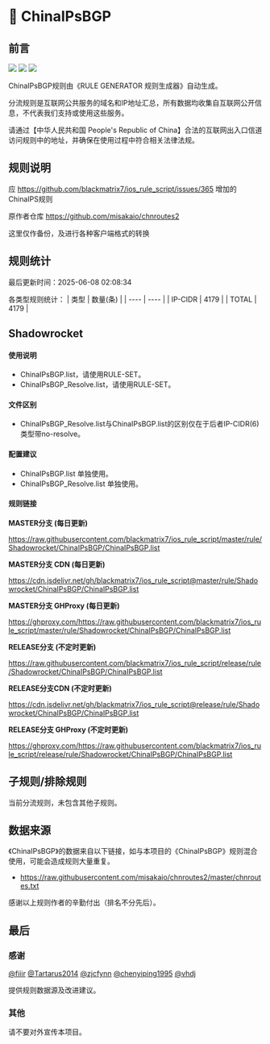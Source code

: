 # 🧸 ChinaIPsBGP

## 前言

![](https://shields.io/badge/-移除重复规则-ff69b4) ![](https://shields.io/badge/-DOMAIN--SUFFIX间合并-critical) ![](https://shields.io/badge/-DOMAIN--SUFFIX与DOMAIN--KEYWORD合并-blue) 

ChinaIPsBGP规则由《RULE GENERATOR 规则生成器》自动生成。

分流规则是互联网公共服务的域名和IP地址汇总，所有数据均收集自互联网公开信息，不代表我们支持或使用这些服务。

请通过【中华人民共和国 People's Republic of China】合法的互联网出入口信道访问规则中的地址，并确保在使用过程中符合相关法律法规。

## 规则说明
应 https://github.com/blackmatrix7/ios_rule_script/issues/365 增加的ChinaIPS规则

原作者仓库 https://github.com/misakaio/chnroutes2

这里仅作备份，及进行各种客户端格式的转换

## 规则统计

最后更新时间：2025-06-08 02:08:34

各类型规则统计：
| 类型 | 数量(条)  | 
| ---- | ----  |
| IP-CIDR | 4179  | 
| TOTAL | 4179  | 


## Shadowrocket 

#### 使用说明
- ChinaIPsBGP.list，请使用RULE-SET。
- ChinaIPsBGP_Resolve.list，请使用RULE-SET。

#### 文件区别
- ChinaIPsBGP_Resolve.list与ChinaIPsBGP.list的区别仅在于后者IP-CIDR(6)类型带no-resolve。

#### 配置建议
- ChinaIPsBGP.list 单独使用。
- ChinaIPsBGP_Resolve.list 单独使用。

#### 规则链接
**MASTER分支 (每日更新)**

https://raw.githubusercontent.com/blackmatrix7/ios_rule_script/master/rule/Shadowrocket/ChinaIPsBGP/ChinaIPsBGP.list

**MASTER分支 CDN (每日更新)**

https://cdn.jsdelivr.net/gh/blackmatrix7/ios_rule_script@master/rule/Shadowrocket/ChinaIPsBGP/ChinaIPsBGP.list

**MASTER分支 GHProxy (每日更新)**

https://ghproxy.com/https://raw.githubusercontent.com/blackmatrix7/ios_rule_script/master/rule/Shadowrocket/ChinaIPsBGP/ChinaIPsBGP.list

**RELEASE分支 (不定时更新)**

https://raw.githubusercontent.com/blackmatrix7/ios_rule_script/release/rule/Shadowrocket/ChinaIPsBGP/ChinaIPsBGP.list

**RELEASE分支CDN (不定时更新)**

https://cdn.jsdelivr.net/gh/blackmatrix7/ios_rule_script@release/rule/Shadowrocket/ChinaIPsBGP/ChinaIPsBGP.list

**RELEASE分支 GHProxy (不定时更新)**

https://ghproxy.com/https://raw.githubusercontent.com/blackmatrix7/ios_rule_script/release/rule/Shadowrocket/ChinaIPsBGP/ChinaIPsBGP.list

## 子规则/排除规则


当前分流规则，未包含其他子规则。

## 数据来源

《ChinaIPsBGP》的数据来自以下链接，如与本项目的《ChinaIPsBGP》规则混合使用，可能会造成规则大量重复。

- https://raw.githubusercontent.com/misakaio/chnroutes2/master/chnroutes.txt


感谢以上规则作者的辛勤付出（排名不分先后）。

## 最后

### 感谢

[@fiiir](https://github.com/fiiir) [@Tartarus2014](https://github.com/Tartarus2014) [@zjcfynn](https://github.com/zjcfynn) [@chenyiping1995](https://github.com/chenyiping1995) [@vhdj](https://github.com/vhdj)

提供规则数据源及改进建议。

### 其他

请不要对外宣传本项目。
